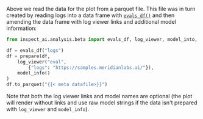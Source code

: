 
Above we read the data for the plot from a parquet file. This file was in turn created by reading logs into a data frame with [`evals_df()`](https://inspect.aisi.org.uk/reference/inspect_ai.analysis.html#evals_df) and then amending the data frame with log viewer links and additional model information:

```python
from inspect_ai.analysis.beta import evals_df, log_viewer, model_into, prepare

df = evals_df("logs")
df = prepare(df, 
    log_viewer("eval", 
        {"logs": "https://samples.meridianlabs.ai/"}),
    model_info()
)
df.to_parquet("{{< meta datafile>}}")
```

Note that both the log viewer links and model names are optional (the plot will render without links and use raw model strings if the data isn't prepared with `log_viewer` and `model_info`).

